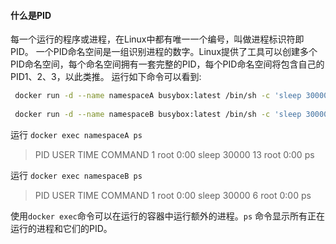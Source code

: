 #### 什么是PID
每一个运行的程序或进程，在Linux中都有唯一一个编号，叫做进程标识符即PID。
一个PID命名空间是一组识别进程的数字。Linux提供了工具可以创建多个PID命名空间，每个命名空间拥有一套完整的PID，每个PID命名空间将包含自己的PID1、2、3，以此类推。
运行如下命令可以看到:
```sh
 docker run -d --name namespaceA busybox:latest /bin/sh -c 'sleep 30000'
 
 docker run -d --name namespaceB busybox:latest /bin/sh -c 'sleep 30000'
```
运行 ```docker exec namespaceA ps```
> PID   USER     TIME  COMMAND
    1   root      0:00 sleep 30000
   13   root      0:00 ps

运行 ```docker exec namespaceB ps```
> PID   USER     TIME  COMMAND
    1   root      0:00 sleep 30000
    6   root      0:00 ps

使用```docker exec```命令可以在运行的容器中运行额外的进程。`ps` 命令显示所有正在运行的进程和它们的PID。